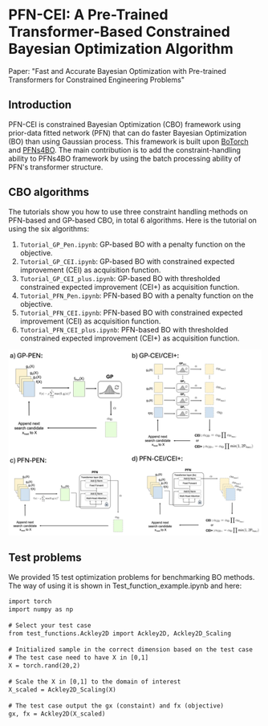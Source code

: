 # PFN-CEI: A Pre-Trained Transformer-Based Constrained Bayesian Optimization Algorithm


Paper: "Fast and Accurate Bayesian Optimization with Pre-trained Transformers for Constrained Engineering Problems"

## Introduction
PFN-CEI is constrained Bayesian Optimization (CBO) framework using prior-data fitted network (PFN) that can do faster Bayesian Optimization (BO) than using Gaussian process. This framework is built upon [BoTorch](https://github.com/pytorch/botorch) and [PFNs4BO](https://github.com/automl/PFNs4BO). The main contribution is to add the constraint-handling ability to PFNs4BO framework by using the batch processing ability of PFN's transformer structure.  

## CBO algorithms
The tutorials show you how to use three constraint handling methods on PFN-based and GP-based CBO, in total 6 algorithms. Here is the tutorial on using the six algorithms:
1. `Tutorial_GP_Pen.ipynb`: GP-based BO with a penalty function on the objective.
2. `Tutorial_GP_CEI.ipynb`: GP-based BO with constrained expected improvement (CEI) as acquisition function.
3. `Tutorial_GP_CEI_plus.ipynb`: GP-based BO with thresholded constrained expected improvement (CEI+) as acquisition function.
4. `Tutorial_PFN_Pen.ipynb`: PFN-based BO with a penalty function on the objective.
5. `Tutorial_PFN_CEI.ipynb`: PFN-based BO with constrained expected improvement (CEI) as acquisition function.
6. `Tutorial_PFN_CEI_plus.ipynb`: PFN-based BO with thresholded constrained expected improvement (CEI+) as acquisition function.

![Visual](image.png)

## Test problems
We provided 15 test optimization problems for benchmarking BO methods. The way of using it is shown in Test_function_example.ipynb and here:
```
import torch
import numpy as np

# Select your test case
from test_functions.Ackley2D import Ackley2D, Ackley2D_Scaling

# Initialized sample in the correct dimension based on the test case
# The test case need to have X in [0,1]
X = torch.rand(20,2)

# Scale the X in [0,1] to the domain of interest
X_scaled = Ackley2D_Scaling(X)

# The test case output the gx (constaint) and fx (objective)
gx, fx = Ackley2D(X_scaled)
```
